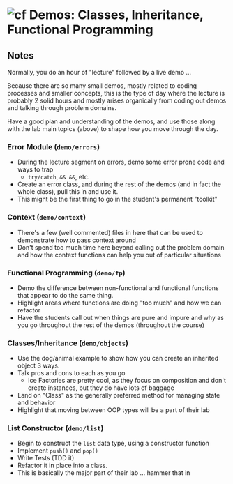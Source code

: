 ![cf](http://i.imgur.com/7v5ASc8.png) Demos: Classes, Inheritance, Functional Programming
=========================================================================================

## Notes
Normally, you do an hour of "lecture" followed by a live demo ...

Because there are so many small demos, mostly related to coding processes and smaller concepts, this is the type of day where the lecture is probably 2 solid hours and mostly arises organically from coding out demos and talking through problem domains.

Have a good plan and understanding of the demos, and use those along with the lab main topics (above) to shape how you move through the day.

### Error Module  (`demo/errors`)
* During the lecture segment on errors, demo some error prone code and ways to trap
  * `try/catch`, `&& &&`, etc.
* Create an error class, and during the rest of the demos (and in fact the whole class), pull this in and use it.
* This might be the first thing to go in the student's permanent "toolkit"

### Context  (`demo/context`)
* There's a few (well commented) files in here that can be used to demonstrate how to pass context around
* Don't spend too much time here beyond calling out the problem domain and how the context functions can help you out of particular situations

### Functional Programming  (`demo/fp`)
* Demo the difference between non-functional and functional functions that appear to do the same thing.
* Highlight areas where functions are doing "too much" and how we can refactor
* Have the students call out when things are pure and impure and why as you go throughout the rest of the demos (throughout the course)

### Classes/Inheritance  (`demo/objects`)
* Use the dog/animal example to show how you can create an inherited object 3 ways.
* Talk pros and cons to each as you go
  * Ice Factories are pretty cool, as they focus on composition and don't create instances, but they do have lots of baggage
* Land on "Class" as the generally preferred method for managing state and behavior
* Highlight that moving between OOP types will be a part of their lab

### List Constructor  (`demo/list`)
* Begin to construct the `list` data type, using a constructor function
* Implement `push()` and `pop()`
* Write Tests (TDD it)
* Refactor it in place into a class.
* This is basically the major part of their lab ... hammer that in
